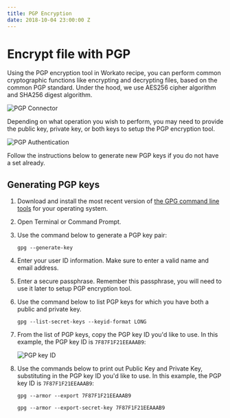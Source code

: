```yaml
---
title: PGP Encryption
date: 2018-10-04 23:00:00 Z
---
```


# Encrypt file with PGP
Using the PGP encryption tool in Workato recipe, you can perform common cryptographic functions like encrypting and decrypting files, based on the common PGP standard. Under the hood, we use AES256 cipher algorithm and SHA256 digest algorithm.

![PGP Connector](~@img/features/files-and-attachments/pgp-connector.png)

Depending on what operation you wish to perform, you may need to provide the public key, private key, or both keys to setup the PGP encryption tool.

![PGP Authentication](~@img/features/files-and-attachments/pgp-authentication.png)

Follow the instructions below to generate new PGP keys if you do not have a set already.

## Generating PGP keys
1. Download and install the most recent version of [the GPG command line tools](https://www.gnupg.org/download/) for your operating system.

2. Open Terminal or Command Prompt.

3. Use the command below to generate a PGP key pair:

    `gpg --generate-key`

4. Enter your user ID information. Make sure to enter a valid name and email address.

5. Enter a secure passphrase. Remember this passphrase, you will need to use it later to setup PGP encryption tool.

6. Use the command below to list PGP keys for which you have both a public and private key.

    `gpg --list-secret-keys --keyid-format LONG`

7. From the list of PGP keys, copy the PGP key ID you'd like to use. In this example, the PGP key ID is `7F87F1F21EEAAAB9`:

    ![PGP key ID](~@img/features/files-and-attachments/gpg-key-id.png)

8. Use the commands below to print out Public Key and Private Key, substituting in the PGP key ID you'd like to use. In this example, the PGP key ID is `7F87F1F21EEAAAB9`:

    `gpg --armor --export 7F87F1F21EEAAAB9`

    `gpg --armor --export-secret-key 7F87F1F21EEAAAB9`
